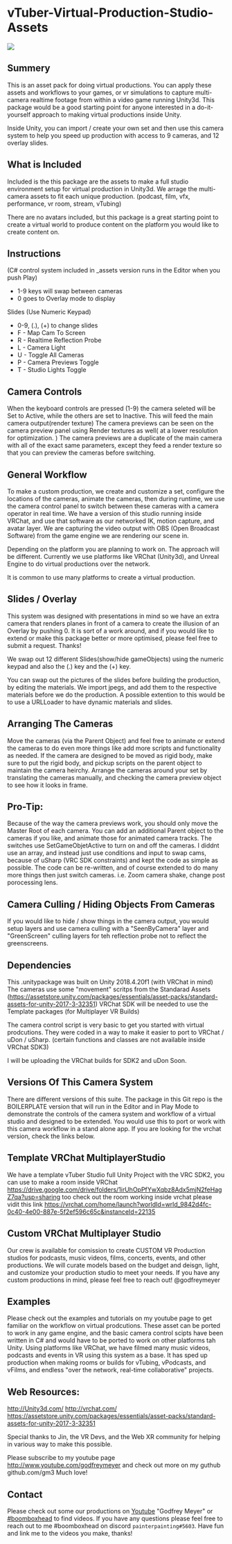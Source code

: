 # vTuber-Virtual-Production-Studio-Assets

![](https://i.imgur.com/2kgB34a.jpg)

## Summery
This is an asset pack for doing virtual productions. You can apply these assets and workflows to your games, or vr simulations to capture multi-camera realtime footage from within a video game running Unity3d. This package would be a good starting point for anyone interested in a do-it-yourself approach to making virtual productions inside Unity. 

Inside Unity, you can import / create your own set and then use this camera system to help you speed up production with access to 9 cameras, and 12 overlay slides.

## What is Included
Included is the this package are the assets to make a full studio environment setup for virtual production in Unity3d. We arrage the multi-camera assets to fit each unique production. (podcast, film, vfx, performance, vr room, stream, vTubing) 

There are no avatars included, but this package is a great starting point to create a virtual world to produce content on the platform you would like to create content on. 


## Instructions 
(C# control system included in _assets version runs in the Editor when you push Play)
* 1-9 keys will swap between cameras
* 0 goes to Overlay mode to display 

Slides (Use Numeric Keypad)
* 0-9, (.), (+) to change slides
* F - Map Cam To Screen
* R - Realtime Reflection Probe
* L - Camera Light
* U - Toggle All Cameras
* P - Camera Previews Toggle
* T - Studio Lights Toggle

## Camera Controls
When the keyboard controls are pressed (1-9) the camera seleted will be Set to Active, while the others are set to Inactive. This will feed the main camera output(render texture) The camera previews can be seen on the camera preview panel using Render textures as well( at a lower resolution for optimization. ) The camera previews are a duplicate of the main camera with all of the exact same parameters, except they feed a render texture so that you can preview the cameras before switching.

## General Workflow
To make a custom production, we create and customize a set, configure the locations of the cameras, animate the cameras, then during runtime, we use the camera control panel to switch between these cameras with a camera operator in real time. We have a version of this studio running inside VRChat, and use that software as our networked IK, motion capture, and avatar layer. We are capturing the video output with OBS (Open Broadcast Software) from the game engine we are rendering our scene in. 

Depending on the platform you are planning to work on. The approach will be different. Currently we use platforms like VRChat (Unity3d), and Unreal Engine to do virtual productions over the network.

It is common to use many platforms to create a virtual production.

## Slides / Overlay
This system was designed with presentations in mind so we have an extra camera that renders planes in front of a camera to create the illusion of an Overlay by pushing 0. It is sort of a work around, and if you would like to extend or make this package better or more optimised, please feel free to submit a request. Thanks!

We swap out 12 different Slides(show/hide gameObjects) using the numeric keypad and also the (.) key and the (+) key. 

You can swap out the pictures of the slides before building the production, by editing the materials. We import jpegs, and add them to the respective materials before we do the production. A possible extention to this would be to use a URLLoader to have dynamic materials and slides. 

## Arranging The Cameras
Move the cameras (via the Parent Object) and feel free to animate or extend the cameras to do even more things like add more scripts and functionality as needed. If the camera are designed to be moved as rigid body, make sure to put the rigid body, and pickup scripts on the parent object to maintain the camera heirchy. Arrange the cameras around your set by translating the cameras manually, and checking the camera preview object to see how it looks in frame.

## Pro-Tip: 
Because of the way the camera previews work, you should only move the Master Root of each camera. You can add an additional Parent object to the cameras if you like, and animate those for animated camera tracks. The switches use SetGameObjetActive to turn on and off the cameras. I diddnt use an array, and instead just use conditions and input to swap cams, because of uSharp (VRC SDK constraints) and kept the code as simple as possible. The code can be re-written, and of course extended to do many more things then just switch cameras. i.e. Zoom camera shake, change post porocessing lens.

## Camera Culling / Hiding Objects From Cameras
If you would like to hide / show things in the camera output, you would setup layers and use camera culling with a "SeenByCamera" layer and "GreenScreen" culling layers for teh reflection probe not to reflect the greenscreens.

## Dependencies
This .unitypackage was built on Unity 2018.4.20f1 (with VRChat in mind)
The cameras use some "movement" scritps from the Standarad Assets (https://assetstore.unity.com/packages/essentials/asset-packs/standard-assets-for-unity-2017-3-32351)
VRChat SDK will be needed to use the Template packages (for Multiplayer VR Builds)

The camera control script is very basic to get you started with virtual prodcutions. They were coded in a way to make it easier to port to VRChat / uDon / uSharp. (certain functions and classes are not available inside VRChat SDK3)

I will be uploading the VRChat builds for SDK2 and uDon Soon.

## Versions Of This Camera System
There are different versions of this suite. The package in this Git repo is the BOILERPLATE version that will run in the Editor and in Play Mode to demonstrate the controls of the camera system and workflow of a virtual studio and designed to be extended. You would use this to port or work with this camera workflow in a stand alone app. If you are looking for the vrchat version, check the links below.

## Template VRChat MultiplayerStudio 
We have a template vTuber Studio full Unity Project with the VRC SDK2, you can use to make a room inside VRChat https://drive.google.com/drive/folders/1irUhOpPfYwXqbz8Adx5mjN2feHagZ7qa?usp=sharing too check out the room working inside vrchat please vidit this link https://vrchat.com/home/launch?worldId=wrld_9842d4fc-0c40-4e00-887e-5f2ef596c65c&instanceId=22135

## Custom VRChat Multiplayer Studio
Our crew is available for comission to create CUSTOM VR Production studios for podcasts, music videos, films, concerts, events, and other productions. We will curate models based on the budget and deisgn, light, and customize your production studio to meet your needs. If you have any custom productions in mind, please feel free to reach out! @godfreymeyer

## Examples
Please check out the examples and tutorials on my youtube page to get familiar on the workflow on virtual prodcutions. These asset can be ported to work in any game engine, and the basic camera control scipts have been written in C# and would have to be ported to work on other platforms tah Unity. Using platforms like VRChat, we have filmed many music videos, podcasts and events in VR using this system as a base. It has sped up production when making rooms or builds for vTubing, vPodcasts, and vFilms, and endless "over the network, real-time collaborative" projects. 

## Web Resources:
http://Unity3d.com/
http://vrchat.com/
https://assetstore.unity.com/packages/essentials/asset-packs/standard-assets-for-unity-2017-3-32351

Special thanks to Jin, the VR Devs, and the Web XR community for helping in various way to make this possible.

Please subscribe to my youtube page http://www.youtube.com/godfreymeyer and check out more on my guthub github.com/gm3 Much love!


## Contact

Please check out some our productions on [Youtube](https://www.youtube.com/results?search_query=godfrey+meyer&page=&utm_source=opensearch) "Godfrey Meyer" or [#boomboxhead](https://www.youtube.com/results?search_query=%23boomboxhead) to find videos. If you have any questions please feel free to reach out to me #boomboxhead on discord `painterpainting#5603`. Have fun and link me to the videos you make, thanks!
